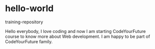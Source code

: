 # hello-world
training-repository

Hello everybody,
I love coding and now I am starting CodeYourFuture course to know more about Web development.
I am happy to be part of CodeYourFuture family.
